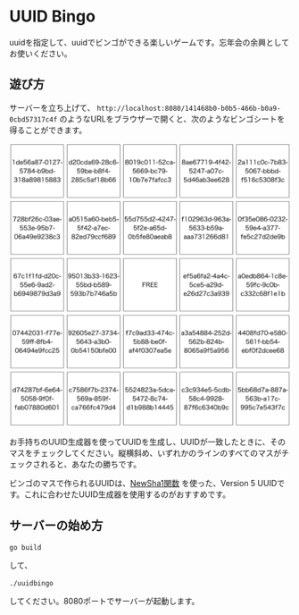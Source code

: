 # UUID Bingo

uuidを指定して、uuidでビンゴができる楽しいゲームです。忘年会の余興としてお使いください。


## 遊び方

サーバーを立ち上げて、 `http://localhost:8080/141468b0-b0b5-466b-b0a9-0cbd57317c4f` のようなURLをブラウザーで開くと、次のようなビンゴシートを得ることができます。

![ビンゴシート例](./sample.png)

お手持ちのUUID生成器を使ってUUIDを生成し、UUIDが一致したときに、そのマスをチェックしてください。縦横斜め、いずれかのラインのすべてのマスがチェックされると、あなたの勝ちです。

ビンゴのマスで作られるUUIDは、[NewSha1関数](https://pkg.go.dev/github.com/google/uuid#NewSHA1) を使った、Version 5 UUIDです。これに合わせたUUID生成器を使用するのがおすすめです。


## サーバーの始め方

```shellscript
go build
```

して、

```shellscript
./uuidbingo
```

してください。8080ポートでサーバーが起動します。

